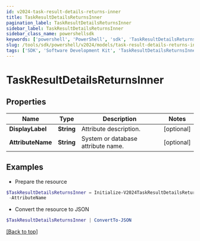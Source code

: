 ```yaml
---
id: v2024-task-result-details-returns-inner
title: TaskResultDetailsReturnsInner
pagination_label: TaskResultDetailsReturnsInner
sidebar_label: TaskResultDetailsReturnsInner
sidebar_class_name: powershellsdk
keywords: ['powershell', 'PowerShell', 'sdk', 'TaskResultDetailsReturnsInner', 'V2024TaskResultDetailsReturnsInner'] 
slug: /tools/sdk/powershell/v2024/models/task-result-details-returns-inner
tags: ['SDK', 'Software Development Kit', 'TaskResultDetailsReturnsInner', 'V2024TaskResultDetailsReturnsInner']
---
```



# TaskResultDetailsReturnsInner

## Properties

Name | Type | Description | Notes
------------ | ------------- | ------------- | -------------
**DisplayLabel** | **String** | Attribute description. | [optional] 
**AttributeName** | **String** | System or database attribute name. | [optional] 

## Examples

- Prepare the resource
```powershell
$TaskResultDetailsReturnsInner = Initialize-V2024TaskResultDetailsReturnsInner  -DisplayLabel   `
 -AttributeName  
```

- Convert the resource to JSON
```powershell
$TaskResultDetailsReturnsInner | ConvertTo-JSON
```


[[Back to top]](#) 

